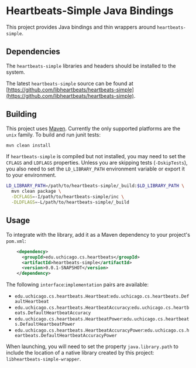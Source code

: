 # Heartbeats-Simple Java Bindings

This project provides Java bindings and thin wrappers around `heartbeats-simple`.

## Dependencies

The `heartbeats-simple` libraries and headers should be installed to the system.

The latest `heartbeats-simple` source can be found at
[https://github.com/libheartbeats/heartbeats-simple](https://github.com/libheartbeats/heartbeats-simple).

## Building

This project uses [Maven](http://maven.apache.org/).
Currently the only supported platforms are the `unix` family.
To build and run junit tests:

```sh
mvn clean install
```

If `heartbeats-simple` is compiled but not installed, you may need to set the `CFLAGS` and `LDFLAGS` properties.
Unless you are skipping tests (`-DskipTests`), you also need to set the `LD_LIBRARY_PATH` environment variable or export it to your environment.

```sh
LD_LIBRARY_PATH=/path/to/heartbeats-simple/_build:$LD_LIBRARY_PATH \
  mvn clean package \
  -DCFLAGS=-I/path/to/heartbeats-simple/inc \
  -DLDFLAGS=-L/path/to/heartbeats-simple/_build
```

## Usage

To integrate with the library, add it as a Maven dependency to your project's `pom.xml`:

```xml
    <dependency>
      <groupId>edu.uchicago.cs.heartbeats</groupId>
      <artifactId>heartbeats-simple</artifactId>
      <version>0.0.1-SNAPSHOT</version>
    </dependency>
```

The following `interface`:`implementation` pairs are available:

* `edu.uchicago.cs.heartbeats.Heartbeat`:`edu.uchicago.cs.heartbeats.DefaultHeartbeat`
* `edu.uchicago.cs.heartbeats.HeartbeatAccuracy`:`edu.uchicago.cs.heartbeats.DefaultHeartbeatAccuracy`
* `edu.uchicago.cs.heartbeats.HeartbeatPower`:`edu.uchicago.cs.heartbeats.DefaultHeartbeatPower`
* `edu.uchicago.cs.heartbeats.HeartbeatAccuracyPower`:`edu.uchicago.cs.heartbeats.DefaultHeartbeatAccuracyPower`

When launching, you will need to set the property `java.library.path` to include the location of a native library created by this project: `libheartbeats-simple-wrapper`.

